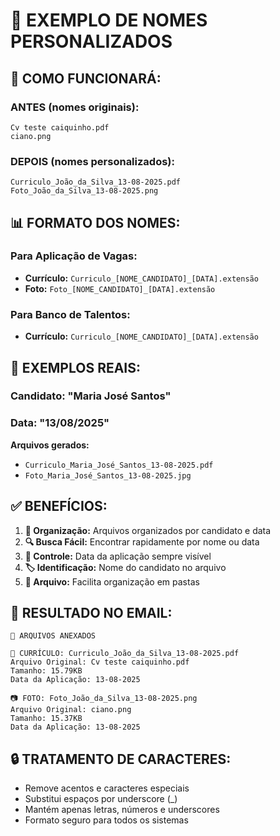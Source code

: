 # 📝 EXEMPLO DE NOMES PERSONALIZADOS

## 🎯 COMO FUNCIONARÁ:

### **ANTES (nomes originais):**
```
Cv teste caiquinho.pdf
ciano.png
```

### **DEPOIS (nomes personalizados):**
```
Curriculo_João_da_Silva_13-08-2025.pdf
Foto_João_da_Silva_13-08-2025.png
```

## 📊 FORMATO DOS NOMES:

### **Para Aplicação de Vagas:**
- **Currículo:** `Curriculo_[NOME_CANDIDATO]_[DATA].extensão`
- **Foto:** `Foto_[NOME_CANDIDATO]_[DATA].extensão`

### **Para Banco de Talentos:**
- **Currículo:** `Curriculo_[NOME_CANDIDATO]_[DATA].extensão`

## 🔧 EXEMPLOS REAIS:

### **Candidato: "Maria José Santos"**
### **Data: "13/08/2025"**

**Arquivos gerados:**
- `Curriculo_Maria_José_Santos_13-08-2025.pdf`
- `Foto_Maria_José_Santos_13-08-2025.jpg`

## ✅ BENEFÍCIOS:

1. **📂 Organização:** Arquivos organizados por candidato e data
2. **🔍 Busca Fácil:** Encontrar rapidamente por nome ou data
3. **📅 Controle:** Data da aplicação sempre visível
4. **🏷️ Identificação:** Nome do candidato no arquivo
5. **📁 Arquivo:** Facilita organização em pastas

## 🎯 RESULTADO NO EMAIL:

```
📎 ARQUIVOS ANEXADOS

📄 CURRÍCULO: Curriculo_João_da_Silva_13-08-2025.pdf
Arquivo Original: Cv teste caiquinho.pdf
Tamanho: 15.79KB
Data da Aplicação: 13-08-2025

📷 FOTO: Foto_João_da_Silva_13-08-2025.png
Arquivo Original: ciano.png  
Tamanho: 15.37KB
Data da Aplicação: 13-08-2025
```

## 🔒 TRATAMENTO DE CARACTERES:
- Remove acentos e caracteres especiais
- Substitui espaços por underscore (_)
- Mantém apenas letras, números e underscores
- Formato seguro para todos os sistemas

